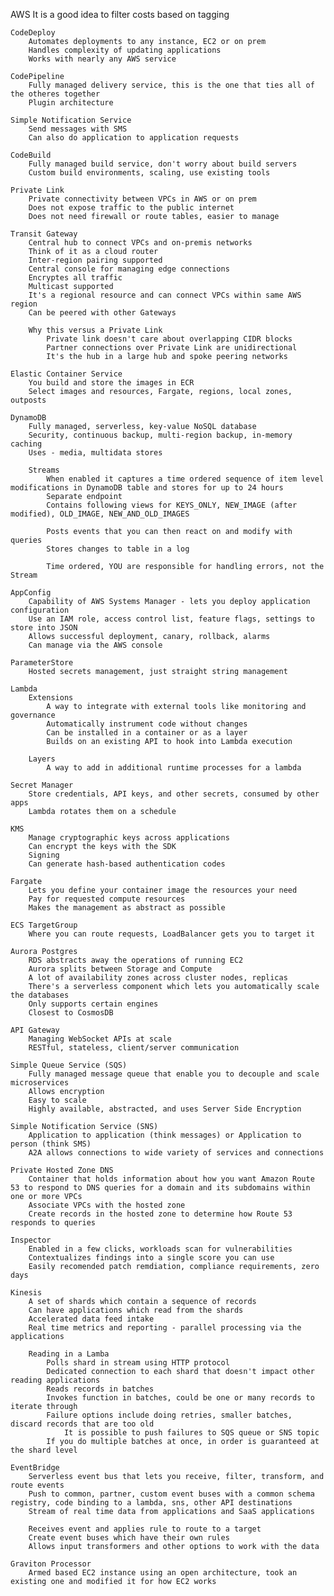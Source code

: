 AWS
	It is a good idea to filter costs based on tagging
	
	CodeDeploy
		Automates deployments to any instance, EC2 or on prem
		Handles complexity of updating applications
		Works with nearly any AWS service
		
	CodePipeline
		Fully managed delivery service, this is the one that ties all of the otheres together
		Plugin architecture
		
	Simple Notification Service
		Send messages with SMS
		Can also do application to application requests
	
	CodeBuild
		Fully managed build service, don't worry about build servers
		Custom build environments, scaling, use existing tools
		
	Private Link
		Private connectivity between VPCs in AWS or on prem
		Does not expose traffic to the public internet
		Does not need firewall or route tables, easier to manage
		
	Transit Gateway
		Central hub to connect VPCs and on-premis networks
		Think of it as a cloud router
		Inter-region pairing supported
		Central console for managing edge connections
		Encryptes all traffic
		Multicast supported
		It's a regional resource and can connect VPCs within same AWS region
		Can be peered with other Gateways
	
		Why this versus a Private Link
			Private link doesn't care about overlapping CIDR blocks
			Partner connections over Private Link are unidirectional
			It's the hub in a large hub and spoke peering networks
			
	Elastic Container Service
		You build and store the images in ECR
		Select images and resources, Fargate, regions, local zones, outposts
	
	DynamoDB
		Fully managed, serverless, key-value NoSQL database
		Security, continuous backup, multi-region backup, in-memory caching
		Uses - media, multidata stores
		
		Streams
			When enabled it captures a time ordered sequence of item level modifications in DynamoDB table and stores for up to 24 hours
			Separate endpoint
			Contains following views for KEYS_ONLY, NEW_IMAGE (after modified), OLD_IMAGE, NEW_AND_OLD_IMAGES
			
			Posts events that you can then react on and modify with queries
			Stores changes to table in a log
			
			Time ordered, YOU are responsible for handling errors, not the Stream
	
	AppConfig
		Capability of AWS Systems Manager - lets you deploy application configuration
		Use an IAM role, access control list, feature flags, settings to store into JSON
		Allows successful deployment, canary, rollback, alarms
		Can manage via the AWS console
	
	ParameterStore
		Hosted secrets management, just straight string management

    Lambda
        Extensions
            A way to integrate with external tools like monitoring and governance
            Automatically instrument code without changes
            Can be installed in a container or as a layer
            Builds on an existing API to hook into Lambda execution

        Layers
            A way to add in additional runtime processes for a lambda
		
	Secret Manager
		Store credentials, API keys, and other secrets, consumed by other apps
		Lambda rotates them on a schedule
		
	KMS
		Manage cryptographic keys across applications
		Can encrypt the keys with the SDK
		Signing
		Can generate hash-based authentication codes
	
	Fargate
		Lets you define your container image the resources your need
		Pay for requested compute resources
		Makes the management as abstract as possible
	
	ECS TargetGroup
		Where you can route requests, LoadBalancer gets you to target it
	
	Aurora Postgres
		RDS abstracts away the operations of running EC2
		Aurora splits between Storage and Compute
		A lot of availability zones across cluster nodes, replicas
		There's a serverless component which lets you automatically scale the databases
		Only supports certain engines
		Closest to CosmosDB
		
	API Gateway
		Managing WebSocket APIs at scale
		RESTful, stateless, client/server communication
		
	Simple Queue Service (SQS)
		Fully managed message queue that enable you to decouple and scale microservices
		Allows encryption
		Easy to scale
		Highly available, abstracted, and uses Server Side Encryption
		
	Simple Notification Service (SNS)
		Application to application (think messages) or Application to person (think SMS)
		A2A allows connections to wide variety of services and connections
	
	Private Hosted Zone DNS
		Container that holds information about how you want Amazon Route 53 to respond to DNS queries for a domain and its subdomains within one or more VPCs
		Associate VPCs with the hosted zone
		Create records in the hosted zone to determine how Route 53 responds to queries
	
	Inspector
		Enabled in a few clicks, workloads scan for vulnerabilities
		Contextualizes findings into a single score you can use
		Easily recomended patch remdiation, compliance requirements, zero days 
		
	Kinesis
		A set of shards which contain a sequence of records
		Can have applications which read from the shards
		Accelerated data feed intake
		Real time metrics and reporting - parallel processing via the applications
		
		Reading in a Lamba
			Polls shard in stream using HTTP protocol
			Dedicated connection to each shard that doesn't impact other reading applications
			Reads records in batches
			Invokes function in batches, could be one or many records to iterate through
			Failure options include doing retries, smaller batches, discard records that are too old
				It is possible to push failures to SQS queue or SNS topic
			If you do multiple batches at once, in order is guaranteed at the shard level
			
	EventBridge
		Serverless event bus that lets you receive, filter, transform, and route events
		Push to common, partner, custom event buses with a common schema registry, code binding to a lambda, sns, other API destinations
		Stream of real time data from applications and SaaS applications
		
		Receives event and applies rule to route to a target
		Create event buses which have their own rules
		Allows input transformers and other options to work with the data
	
	Graviton Processor
		Armed based EC2 instance using an open architecture, took an existing one and modified it for how EC2 works
